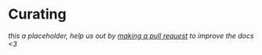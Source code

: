 # Curating

<div class="big-emphasis" markdown="1">

*this a placeholder, help us out by [making a pull request](/docs/contributing.md)
to improve the docs <3*

</div>